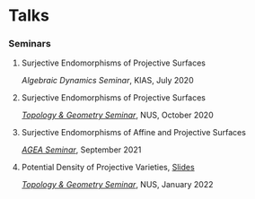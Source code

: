 # Talks


### Seminars

1. Surjective Endomorphisms of Projective Surfaces

   _Algebraic Dynamics Seminar_, KIAS, July 2020

1. Surjective Endomorphisms of Projective Surfaces

   _[Topology & Geometry Seminar](https://www.math.nus.edu.sg/category/events/colloquia-seminars/topology-geometry/)_, NUS, October 2020

1. Surjective Endomorphisms of Affine and Projective Surfaces

   _[AGEA Seminar](https://sites.google.com/ncts.ntu.edu.tw/agea-seminar)_, September 2021

1. Potential Density of Projective Varieties, [Slides](https://mathjiajia.github.io/pdf/2022_NUS.pdf)

   _[Topology & Geometry Seminar](https://www.math.nus.edu.sg/category/events/colloquia-seminars/topology-geometry/)_, NUS, January 2022

